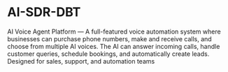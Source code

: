 # AI-SDR-DBT
AI Voice Agent Platform — A full-featured voice automation system where businesses can purchase phone numbers, make and receive calls, and choose from multiple AI voices. The AI can answer incoming calls, handle customer queries, schedule bookings, and automatically create leads. Designed for sales, support, and automation teams 
